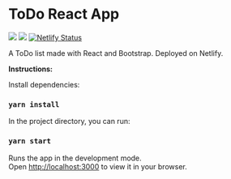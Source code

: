 # ToDo React App

![](https://img.shields.io/badge/React%2017-informational?style=flat&logo=React&logoColor=white&color=darkblue)
![](https://img.shields.io/badge/Bootstrap%205-informational?style=flat&logo=bootstrap&logoColor=white&color=darkviolet)
[![Netlify Status](https://api.netlify.com/api/v1/badges/1d30a7d0-a72b-4ba8-a329-f9d53d14408e/deploy-status)](https://app.netlify.com/sites/your-favorite-heroes/deploys)

A ToDo list made with React and Bootstrap. Deployed on Netlify.

**Instructions:**

Install dependencies:

### `yarn install`

In the project directory, you can run:

### `yarn start`

Runs the app in the development mode.\
Open [http://localhost:3000](http://localhost:3000) to view it in your browser.